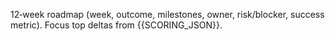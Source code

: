 12‑week roadmap (week, outcome, milestones, owner, risk/blocker, success metric). Focus top deltas from {{SCORING_JSON}}.
